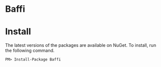 # Baffi

# Install

The latest versions of the packages are available on NuGet. To install, run the following command.
```
PM> Install-Package Baffi
```


